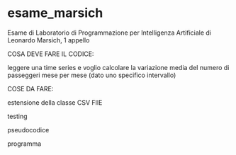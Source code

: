 # esame_marsich
Esame di Laboratorio di Programmazione per Intelligenza Artificiale di Leonardo Marsich, 1 appello

COSA DEVE FARE IL CODICE:

leggere una time series e voglio calcolare la variazione media del numero di passeggeri mese per mese (dato uno specifico intervallo)

COSE DA FARE:

estensione della classe CSV FIlE

testing



pseudocodice

programma